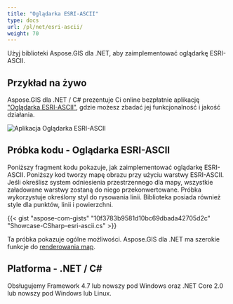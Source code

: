 ```yaml
---
title: "Oglądarka ESRI-ASCII"
type: docs
url: /pl/net/esri-ascii/
weight: 70
---
```


Użyj biblioteki Aspose.GIS dla .NET, aby zaimplementować oglądarkę ESRI-ASCII.

## **Przykład na żywo**

Aspose.GIS dla .NET / C# prezentuje Ci online bezpłatnie aplikację ["Oglądarka ESRI-ASCII"](https://products.aspose.app/gis/viewer/esri-ascii), gdzie możesz zbadać jej funkcjonalność i jakość działania.

![Aplikacja Oglądarka ESRI-ASCII](viewer.png)

## **Próbka kodu - Oglądarka ESRI-ASCII**

Poniższy fragment kodu pokazuje, jak zaimplementować oglądarkę ESRI-ASCII. Poniższy kod tworzy mapę obrazu przy użyciu warstwy ESRI-ASCII. Jeśli określisz system odniesienia przestrzennego dla mapy, wszystkie załadowane warstwy zostaną do niego przekonwertowane.
Próbka wykorzystuje określony styl do rysowania linii. Biblioteka posiada również style dla punktów, linii i powierzchni.

{{< gist "aspose-com-gists" "10f3783b9581d10bc69dbada42705d2c" "Showcase-CSharp-esri-ascii.cs" >}}

Ta próbka pokazuje ogólne możliwości. Aspose.GIS dla .NET ma szerokie funkcje do [renderowania map](https://docs.aspose.com/gis/net/map-rendering/).

## **Platforma - .NET / C#**

Obsługujemy Framework 4.7 lub nowszy pod Windows oraz .NET Core 2.0 lub nowszy pod Windows lub Linux.
